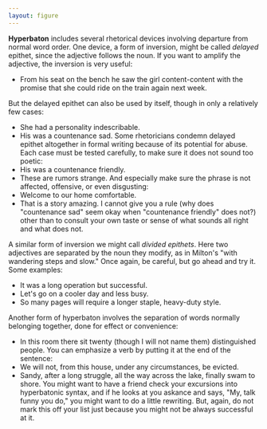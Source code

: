 ```yaml
---
layout: figure
---
```


**Hyperbaton** includes several rhetorical devices involving departure from normal word order. One device, a form of inversion, might be called _delayed_ epithet, since the adjective follows the noun. If you want to amplify the adjective, the inversion is very useful:

 - From his seat on the bench he saw the girl content-content with the promise that she could ride on the train again next week.
 
But the delayed epithet can also be used by itself, though in only a relatively few cases:
 - She had a personality indescribable.
 - His was a countenance sad.
Some rhetoricians condemn delayed epithet altogether in formal writing because of its potential for abuse. Each case must be tested carefully, to make sure it does not sound too poetic:
 - His was a countenance friendly.
 - These are rumors strange.
And especially make sure the phrase is not affected, offensive, or even disgusting:
 - Welcome to our home comfortable.
 - That is a story amazing.
I cannot give you a rule (why does "countenance sad" seem okay when "countenance friendly" does not?) other than to consult your own taste or sense of what sounds all right and what does not.

A similar form of inversion we might call _divided epithets_. Here two adjectives are separated by the noun they modify, as in Milton's "with wandering steps and slow." Once again, be careful, but go ahead and try it. Some examples:

 - It was a long operation but successful.
 - Let's go on a cooler day and less busy.
 - So many pages will require a longer staple, heavy-duty style.
 
Another form of hyperbaton involves the separation of words normally belonging together, done for effect or convenience:
 - In this room there sit twenty (though I will not name them) distinguished people.
You can emphasize a verb by putting it at the end of the sentence:
 - We will not, from this house, under any circumstances, be evicted.
 - Sandy, after a long struggle, all the way across the lake, finally swam to shore.
You might want to have a friend check your excursions into hyperbatonic syntax, and if he looks at you askance and says, "My, talk funny you do," you might want to do a little rewriting. But, again, do not mark this off your list just because you might not be always successful at it.